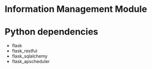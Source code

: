 # Information Management Module

# Python dependencies
+ flask
+ flask_restful
+ flask_sqlalchemy
+ flask_apscheduler
